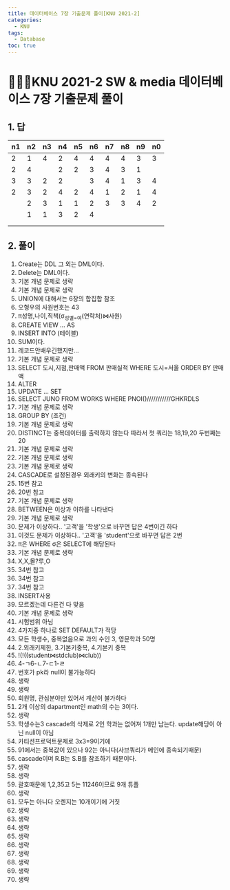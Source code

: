 ```yaml
---
title: 데이터베이스 7장 기출문제 풀이[KNU 2021-2]
categories:
  - KNU
tags:
  - Database
toc: true
---
```


# 👨‍💻🏫KNU 2021-2 SW & media 데이터베이스 7장 기출문제 풀이

## 1. 답

|n1|n2|n3|n4|n5|n6|n7|n8|n9|n0|
|-|-|-|-|-|-|-|-|-|-|
|2|1|4|2|4|4|4|4|3|3|
|2|4||2|2|3|4|3|1||
|3|3|2|2||3|4|1|3|4|
|2|3|2|4|2|4|1|2|1|4|
||2|3|1|1|2|3|3|4|2|
||1|1|3|2|4|||||||
|||||||||||||
|||||||||||||

## 2. 풀이

1. Create는 DDL 그 외는 DML이다.
2. Delete는 DML이다.
3. 기본 개념 문제로 생략
4. 기본 개념 문제로 생략
5. UNION에 대해서는 6장의 합집합 참조
6. 오형우의 사원번호는 43
7. π성명,나이,직책(σ<sub>성별=여</sub>(연락처)⋈사원)
8. CREATE VIEW ... AS
9. INSERT INTO (테이블)
10. SUM이다.
11. 레코드안배우긴했지만...
12. 기본 개념 문제로 생략
13. SELECT 도시,지점,판매액 FROM 판매실적 WHERE 도시=서울 ORDER BY 판매액
14. ALTER
15. UPDATE ... SET
16. SELECT JUNO FROM WORKS WHERE PNOI()///////////GHKRDLS
17. 기본 개념 문제로 생략
18. GROUP BY (조건)
19. 기본 개념 문제로 생략
20. DISTINCT는 중복데이터를 출력하지 않는다 따라서 첫 쿼리는 18,19,20 두번째는 20
21. 기본 개념 문제로 생략
22. 기본 개념 문제로 생략
23. 기본 개념 문제로 생략
24. CASCADE로 설정된경우 외래키의 변화는 종속된다
25. 15번 참고
26. 20번 참고
27. 기본 개념 문제로 생략
28. BETWEEN은 이상과 이하를 나타낸다
29. 기본 개념 문제로 생략
30. 문제가 이상하다.. '고객'을 '학생'으로 바꾸면 답은 4번이긴 하다
31. 이것도 문제가 이상하다.. '고객'을 'student'으로 바꾸면 답은 2번
32. π은 WHERE σ은 SELECT에 해당된다
33. 기본 개념 문제로 생략
34. X,X,몰?루,O
35. 34번 참고
36. 34번 참고
37. 34번 참고
38. INSERT사용
39. 모르겠는데 다른건 다 맞음
40. 기본 개념 문제로 생략
41. 시험범위 아님
42. 4가지중 하나로 SET DEFAULT가 적당
43. 모든 학생수, 중복없음으로 과의 수인 3, 영문학과 50명
44. 2.외래키제한, 3.기본키중복, 4.기본키 중복
45. !(!((student⋈stdclub)⋈club))
46. 4-ㄱ6-ㄴ7-ㄷ1-ㄹ
47. 번호가 pk라 null이 불가능하다
48. 생략
49. 생략
50. 회원명, 관심분야만 있어서 계산이 불가하다
51. 2개 이상의 dapartment인 math의 수는 3이다.
52. 생략
53. 학생수는3 cascade의 삭제로 2인 학과는 없어져 1개만 남는다. update해당이 아닌 null이 아님
54. 카티션프로덕트문제로 3x3=9이기에
55. 91에서는 중복값이 있으나 92는 아니다(사브쿼리가 메인에 종속되기때문)
56. cascade이며 R.B는 S.B를 참조하기 때문이다.
57. 생략
58. 생략
59. 괄호때문에 1,2,35고 5는 11246이므로 9개 튜플
60. 생략
61. 모두는 아니다 오렌지는 10개이기에 거짓
62. 생략
63. 생략
64. 생략
65. 생략
66. 생략
67. 생략
68. 생략
69. 생략
70. 생략